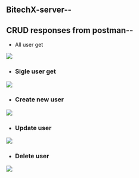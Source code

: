 
## BitechX-server--

## CRUD responses from postman--
- All user get

<img  width="" src="https://scontent.fdac5-2.fna.fbcdn.net/v/t1.15752-9/432263908_2135276290152876_6097143807789886562_n.png?_nc_cat=101&ccb=1-7&_nc_sid=5f2048&_nc_ohc=2fWXXD_2VEkAX_2MeZ-&_nc_ht=scontent.fdac5-2.fna&oh=03_AdRbWTEaCxelodU_-BHhSSet6Bt6HjM84dpIId86w2eZaw&oe=661BD01C" />

- ### Sigle user get
  
<img src="https://scontent.fdac5-1.fna.fbcdn.net/v/t1.15752-9/431714397_420338333836160_3030118792188001232_n.png?_nc_cat=109&ccb=1-7&_nc_sid=5f2048&_nc_ohc=jl3686anPCIAX-iajAh&_nc_ht=scontent.fdac5-1.fna&oh=03_AdTj7MZMHJYjeex88lWv8ceneoy4AiaiLmdZbFCK1NSa6w&oe=661BC6C5" />

- ### Create new user
  
<img src="https://scontent.fdac5-2.fna.fbcdn.net/v/t1.15752-9/431695151_966132944735433_1366281658766774573_n.png?_nc_cat=105&ccb=1-7&_nc_sid=5f2048&_nc_ohc=AEzeny9DVZYAX_Xpj3Y&_nc_ht=scontent.fdac5-2.fna&oh=03_AdTaoTGp9EcvxaDHhXishyqs1_PE9nHhtnVlyQcZMkRiHQ&oe=661BCCDA" />

- ### Update user
  
<img src="https://scontent.fdac5-1.fna.fbcdn.net/v/t1.15752-9/432332489_767217748403084_9206136866047519361_n.png?_nc_cat=100&ccb=1-7&_nc_sid=5f2048&_nc_ohc=FBGuUgQ_UAEAX8vbKOB&_nc_ht=scontent.fdac5-1.fna&oh=03_AdS9WkmdHyaW-p8dQxuK5PHQfRvzMHwWr6JV4N3TlDgukg&oe=661BEF05" />

- ### Delete user
  
<img src="https://scontent.fdac5-1.fna.fbcdn.net/v/t1.15752-9/432416165_925990759221154_6645964976829715388_n.png?_nc_cat=107&ccb=1-7&_nc_sid=5f2048&_nc_ohc=7vHEGpvAll8AX9ZtmZu&_nc_ht=scontent.fdac5-1.fna&oh=03_AdQOXq5EHD72gbdELqap30FFEGQFMHTPYjS9b8p2CNHitQ&oe=661BD795" />
